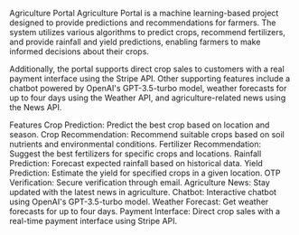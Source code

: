 Agriculture Portal
Agriculture Portal is a machine learning-based project designed to provide predictions and recommendations for farmers. The system utilizes various algorithms to predict crops, recommend fertilizers, and provide rainfall and yield predictions, enabling farmers to make informed decisions about their crops.

Additionally, the portal supports direct crop sales to customers with a real payment interface using the Stripe API. Other supporting features include a chatbot powered by OpenAI's GPT-3.5-turbo model, weather forecasts for up to four days using the Weather API, and agriculture-related news using the News API.

Features
Crop Prediction: Predict the best crop based on location and season.
Crop Recommendation: Recommend suitable crops based on soil nutrients and environmental conditions.
Fertilizer Recommendation: Suggest the best fertilizers for specific crops and locations.
Rainfall Prediction: Forecast expected rainfall based on historical data.
Yield Prediction: Estimate the yield for specified crops in a given location.
OTP Verification: Secure verification through email.
Agriculture News: Stay updated with the latest news in agriculture.
Chatbot: Interactive chatbot using OpenAI's GPT-3.5-turbo model.
Weather Forecast: Get weather forecasts for up to four days.
Payment Interface: Direct crop sales with a real-time payment interface using Stripe API.
